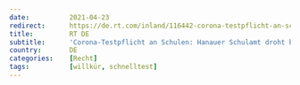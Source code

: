 ```yaml
---
date:          2021-04-23
redirect:      https://de.rt.com/inland/116442-corona-testpflicht-an-schulen-schulamt-droht-bei-verweigerung-mit-kindesentzug/
title:         RT DE
subtitle:      'Corona-Testpflicht an Schulen: Hanauer Schulamt droht bei Verweigerung mit "Kindesentzug"'
country:       DE
categories:    [Recht]
tags:          [willkür, schnelltest]
---
```

